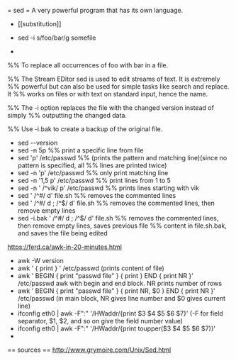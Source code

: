= sed =
A very powerful program that has its own language.
* [[substitution]]



* sed -i s/foo/bar/g somefile
*
%% To replace all occurrences of foo with bar in a file.

%% The Stream EDitor   sed is used to edit streams of text. It is extremely
%% powerful but can also be used for simple tasks like search and replace. It
%% works on files or with text on standard input, hence the name.

%% The -i option replaces the file with the changed version instead of simply
%% outputting the changed data.

%% Use -i.bak to create a backup of the original file.

* sed --version
* sed -n 5p
%% print a specific line from file
* sed 'p' /etc/passwd
%% (prints the pattern and matching line)(since no pattern is specified, all
%% lines are printed twice)
* sed -n 'p' /etc/passwd
%% only print matching line
* sed -n '1,5 p' /etc/passwd
%% print lines from 1 to 5
* sed -n ' /^vik/ p' /etc/passwd
%% prints lines starting with vik
* sed ' /^#/ d' file.sh
%% removes the commented lines
* sed ' /^#/ d ; /^$/ d' file.sh
%% removes the commented lines, then remove empty lines
* sed -i.bak ' /^#/ d ; /^$/ d' file.sh
%% removes the commented lines, then remove empty lines, saves previous file
%% content in file.sh.bak, and saves the file being edited


 https://ferd.ca/awk-in-20-minutes.html
* awk -W version
* awk ' { print } ' /etc/passwd
(prints content of file)
* awk ' BEGIN { print "passwd file" } { print } END { print NR }' /etc/passwd
awk with begin and end block. NR prints number of rows
* awk ' BEGIN { print "passwd file" } { print NR, $0 } END { print NR }' /etc/passwd
(in main block, NR gives line number and $0 gives current line)
* ifconfig eth0 | awk -F":" '/HWaddr/{print $3 $4 $5 $6 $7}'
(-F for field separator, $1, $2, and so on give the field number value)
* ifconfig eth0 | awk -F":" '/HWaddr/{print toupper($3 $4 $5 $6 $7)}'
*

== sources ==
http://www.grymoire.com/Unix/Sed.html
